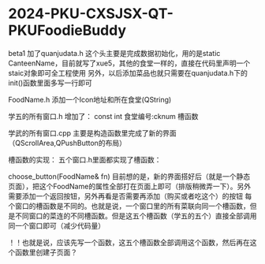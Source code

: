 # 2024-PKU-CXSJSX-QT-PKUFoodieBuddy

beta1
加了quanjudata.h
这个头主要是完成数据初始化，用的是static CanteenName，目前就写了xue5，其他的食堂一样的，直接在代码里声明一个staic对象即可全工程使用
另外，以后添加菜品也就只需要在quanjudata.h下的init()函数里面多写一行即可

FoodName.h
添加一个Icon地址和所在食堂(QString)

学五的所有窗口.h
增加了：
const int 食堂编号:cknum
槽函数

学武的所有窗口.cpp
主要是构造函数里完成了新的界面（QScrollArea,QPushButton的布局）

槽函数的实现：
五个窗口.h里面都实现了槽函数：

choose_button(FoodName& fn)
目前想的是，新的界面搭好后（就是一个静态页面），把这个FoodName的属性全部打在页面上即可（排版稍微弄一下）。另外需要添加一个返回按钮，另外再看是否需要再添加（购买或者吃这个）的按钮
每个窗口的槽函数是不同的。也就是说，一个窗口里的所有菜联向同一个槽函数，但是不同窗口的菜连的不同槽函数。但是这五个槽函数（学五的五个）直接全部调用同一个窗口即可（减少代码量）

！！也就是说，应该先写一个函数，这五个槽函数全部调用这个函数，然后再在这个函数里创建子页面？
